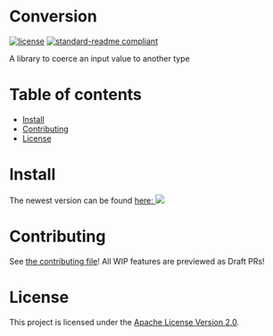# Conversion

[![license](https://img.shields.io/github/license/NatroxMC/Conversion?style=for-the-badge&color=b2204c)](../LICENSE)
[![standard-readme compliant](https://img.shields.io/badge/readme%20style-standard-brightgreen.svg?style=for-the-badge)](https://github.com/RichardLitt/standard-readme)

A library to coerce an input value to another type

# Table of contents
- [Install](#install)
- [Contributing](#contributing)
- [License](#license)

# Install
The newest version can be found [here: ![](https://jitpack.io/v/ConversionBus/Conversion.svg)](https://jitpack.io/#NatroxMC/Conversion)

# Contributing
See [the contributing file](CONTRIBUTING.md)!
All WIP features are previewed as Draft PRs!

# License
This project is licensed under the [Apache License Version 2.0](../LICENSE).
